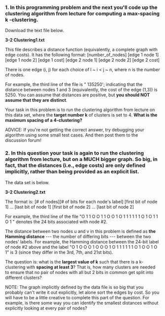### 1. In this programming problem and the next you'll code up the clustering algorithm from lecture for computing a max-spacing k -clustering.

Download the text file below.

**3-2 Clustering1.txt**

This file describes a distance function (equivalently, a complete graph with edge costs). It has the following format:
[number_of_nodes]
[edge 1 node 1] [edge 1 node 2] [edge 1 cost]
[edge 2 node 1] [edge 2 node 2] [edge 2 cost]

There is one edge (i, j) for each choice of l ~ i < j ~ n, where n is the number of nodes.

For example, the third line of the file is " 135250'; indicating that the distance between nodes 1 and 3 (equivalently, the cost of the edge (1,3)) is 5250. You can assume that distances are positive, but **you should NOT assume that they are distinct**.

Your task in this problem is to run the clustering algorithm from lecture on this data set, where the **target number k** of clusters is set to 4. **What is the maximum spacing of a 4-clustering?**

ADVICE: If you're not getting the correct answer, try debugging your algorithm using some small test cases. And then post them to the discussion forum!




### 2. In this question your task is again to run the clustering algorithm from lecture, but on a MUCH bigger graph. So big, in fact, that the distances (i.e., edge costs) are only defined implicitly, rather than being provided as an explicit list.

The data set is below.

**3-2 Clustering2.txt**

The format is:
[# of nodes][# of bits for each node's label]
[first bit of node 1] ... [last bit of node 1]
[first bit of node 2] ... [last bit of node 2]

For example, the third line of the file "O 1 1 O O 1 1 O O 1 O 1 1 1 1 1 1 O 1 O 1 1 O 1 " denotes the 24 bits associated with node #2. 

The distance between two nodes u and v in this problem is defined as **the Hamming distance** --- the number of differing bits --- between the two nodes' labels. For example, the Hamming distance between the 24-bit label of node #2 above and the label "O 1 O O O 1 O O O 1 O 1 1 1 1 1 1 O 1 O O 1 O 1" is 3 (since they differ in the 3rd, 7th, and 21st bits).

The question is: what is the **largest value of k** such that there is a k-clustering with **spacing at least 3**? That is, how many clusters are needed to ensure that no pair of nodes with all but 2 bits in common get split into different clusters?

NOTE: The graph implicitly defined by the data file is so big that you probably can't write it out explicitly, let alone sort the edges by cost. So you will have to be a little creative to complete this part of the question. For example, is there some way you can identify the smallest distances without explicitly looking at every pair of nodes?